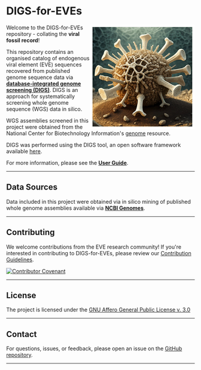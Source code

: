 # DIGS-for-EVEs

<img src="md/dfe-logo.png" align="right" alt="" width="280"/>

Welcome to the DIGS-for-EVEs repository - collating the **viral fossil record**!

This repository contains an organised catalog of endogenous viral element (EVE) sequences recovered from published genome sequence data via **[database-integrated genome screening (DIGS)](http://giffordlabcvr.github.io/DIGS-tool/)**. DIGS is an approach for systematically screening whole genome sequence (WGS) data in silico. 

WGS assemblies screened in this project were obtained from the National Center for Biotechnology Information's [genome](https://www.ncbi.nlm.nih.gov/genome/) resource.

DIGS was performed using the DIGS tool, an open software framework available [here](https://giffordlabcvr.github.io/DIGS-tool/). 

For more information, please see the **[User Guide](https://github.com/giffordlabcvr/DIGS-for-EVEs/wiki)**.

* * * * * 

## Data Sources

Data included in this project were obtained via in silico mining of published whole genome assemblies available via **[NCBI Genomes](https://www.ncbi.nlm.nih.gov/home/genomes/)**.

* * * * * 

## Contributing

We welcome contributions from the EVE research community! If you're interested in contributing to DIGS-for-EVEs, please review our [Contribution Guidelines](./md/CONTRIBUTING.md).

[![Contributor Covenant](https://img.shields.io/badge/Contributor%20Covenant-2.1-4baaaa.svg)](./md/code_of_conduct.md) 

* * * * * 

## License

The project is licensed under the [GNU Affero General Public License v. 3.0](https://www.gnu.org/licenses/agpl-3.0.en.html)

* * * * * 

## Contact

For questions, issues, or feedback, please open an issue on the [GitHub repository](https://github.com/giffordlabcvr/DIGS-for-EVEs/issues).

* * * * * 
